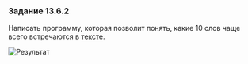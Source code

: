 ### Задание 13.6.2

Написать программу, которая позволит понять, какие 10 слов чаще всего встречаются в [тексте](https://lms.skillfactory.ru/assets/courseware/v1/dc9cf029ae4d0ae3ab9e490ef767588f/asset-v1:SkillFactory+CSHARP+2020+type@asset+block/Text1.txt).  

![Результат](/img/Module13_6_2.png)



